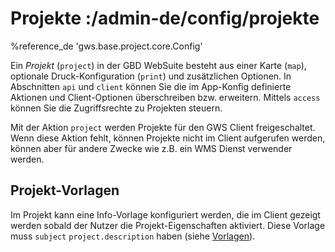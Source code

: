 # Projekte :/admin-de/config/projekte

%reference_de 'gws.base.project.core.Config'

Ein *Projekt* (``project``) in der GBD WebSuite besteht aus einer Karte (``map``), optionale Druck-Konfiguration (``print``) und zusätzlichen Optionen. In Abschnitten ``api`` und ``client`` können Sie die im App-Konfig definierte Aktionen und Client-Optionen überschreiben bzw. erweitern. Mittels ``access`` können Sie die Zugriffsrechte zu Projekten steuern.

Mit der Aktion ``project`` werden Projekte für den GWS Client freigeschaltet. Wenn diese Aktion fehlt, können Projekte nicht im Client aufgerufen werden, können aber für andere Zwecke wie z.B. ein WMS Dienst verwender werden.

## Projekt-Vorlagen

Im Projekt kann eine Info-Vorlage konfiguriert werden, die im Client gezeigt werden sobald der Nutzer die Projekt-Eigenschaften aktiviert. Diese Vorlage muss ``subject`` ``project.description`` haben (siehe [Vorlagen](/admin-de/config/template)).
